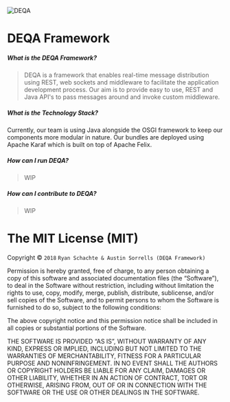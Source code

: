 ![DEQA](https://i.imgur.com/aNa17Jw.png)
# DEQA Framework


##### What is the DEQA Framework?

> DEQA is a framework that enables real-time message distribution using REST, web sockets and middleware to facilitate the application development process. Our aim is to provide easy to use, REST and Java API's to pass messages around and invoke custom middleware.

##### What is the Technology Stack?

Currently, our team is using Java alongside the OSGI framework to keep our components more modular in nature. Our bundles are deployed using Apache Karaf which is built on top of Apache Felix. 

##### How can I run DEQA?

> WIP
> 

##### How can I contribute to DEQA?
> WIP
 
 
The MIT License (MIT)
=====================

Copyright © `2018` `Ryan Schachte & Austin Sorrells (DEQA Framework)`

Permission is hereby granted, free of charge, to any person
obtaining a copy of this software and associated documentation
files (the “Software”), to deal in the Software without
restriction, including without limitation the rights to use,
copy, modify, merge, publish, distribute, sublicense, and/or sell
copies of the Software, and to permit persons to whom the
Software is furnished to do so, subject to the following
conditions:

The above copyright notice and this permission notice shall be
included in all copies or substantial portions of the Software.

THE SOFTWARE IS PROVIDED “AS IS”, WITHOUT WARRANTY OF ANY KIND,
EXPRESS OR IMPLIED, INCLUDING BUT NOT LIMITED TO THE WARRANTIES
OF MERCHANTABILITY, FITNESS FOR A PARTICULAR PURPOSE AND
NONINFRINGEMENT. IN NO EVENT SHALL THE AUTHORS OR COPYRIGHT
HOLDERS BE LIABLE FOR ANY CLAIM, DAMAGES OR OTHER LIABILITY,
WHETHER IN AN ACTION OF CONTRACT, TORT OR OTHERWISE, ARISING
FROM, OUT OF OR IN CONNECTION WITH THE SOFTWARE OR THE USE OR
OTHER DEALINGS IN THE SOFTWARE.


